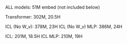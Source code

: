ALL models: 51M embed (not included below)

Transformer: 302M, 20.5H

ICL (No W_v): 378M, 23H
ICL (No W_v) MLP: 386M, 24H

ICL: 201M, 18.5H
ICL MLP: 210M, 19H
